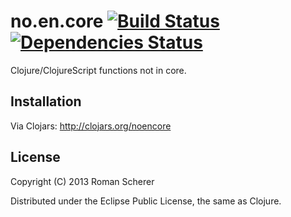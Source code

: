 # no.en.core [![Build Status](https://travis-ci.org/r0man/noencore.png)](https://travis-ci.org/r0man/noencore) [![Dependencies Status](http://jarkeeper.com/r0man/noencore/status.png)](http://jarkeeper.com/r0man/noencore)

Clojure/ClojureScript functions not in core.

## Installation

Via Clojars: http://clojars.org/noencore

## License

Copyright (C) 2013 Roman Scherer

Distributed under the Eclipse Public License, the same as Clojure.
